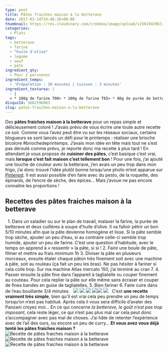 ```yaml
---
type: post
title: Pâtes fraiches maison à la betterave
date: 2017-03-24T19:46:26+00:00
thumbnail: https://res.cloudinary.com/crokmou/image/upload/v1501943967/recette-pates-fraiches-maison-betterave-crokmou-blog-cuisine-voyage-1-8.jpg
categories: 
  - Plats
tags: 
  - betterave
  - farine
  - "huile d'olive"
  - legume
  - oeuf
  - pate
ingredient_qty: 
  - Pour 2 personnes
ingredient_temps: 
  - 'Préparation : 30 minutes | Cuisson : 3 minutes'
ingredient_textarea: |
  - |
  > * 100g de farine T00> * 100g de farine T65> * 80g de purée de betterave> * eau> * 2 càs huile d'olive ([Kalios](http://mykalios.com/) pour moi)
disqusId: 5662596063
slug: pates-fraiches-maison-a-la-betterave
---
```


Des **pâtes fraiches maison à la betterave** pour un repas simple et délicieusement coloré ! J’avais prévu de vous écrire une toute autre recette ce soir. Comme vous l’avez peut être vu sur les réseaux sociaux, certains blogueurs se sont lancés un défi pour le printemps : réaliser une brioche bicolore #briochedeprintemps. J’avais mon idée en tête mais tout ne s’est pas déroulé comme prévu, je reporte donc ma recette à plus tard ! En attendant je vous propose de **cuisiner des pâtes**, c’est basique c’est vrai, mais **lorsque c’est fait maison c’est tellement bon** ! Pour une fois, j’ai ajouté une touche de couleur avec la betterave, j’en avais un peu trop dans mon frigo, j’ai donc trouvé l’idée plutôt bonne lorsqu’une photo m’est apparue sur [Pinterest](https://www.pinterest.com/blogcrokmou/). Il est aussi possible d’en faire avec du pesto, de la roquette, des épinards, de l’encre de sèche, des épices… Mais j’avoue ne pas encore connaitre les proportions !    

## **Recettes des pâtes fraiches maison à la betterave**

  1\. Dans un saladier ou sur le plan de travail, malaxer la farine, la purée de betterave et deux cuillères à soupe d’huile d’olive. Il va falloir pétrir un bon 5/10 minutes afin que la pâte devienne homogène et lisse. Si la pâte semble trop sèche, ajouter un peu d’eau, si au contraire celle-ci semble trop humide, ajouter un peu de farine. C’est une question d’habitude, avec le temps on apprend à « ressentir » la pâte, si si ! 2\. Faire une boule de pâte, filmer et mettre au frais minimum 1h 3\. Diviser la pâte en plusieurs morceaux, ensuite étaler chaque pâton très finement soit avec une machine à pâte, soit au rouleau (ça fait un peu les bras). Ne pas hésiter à fariner si cela colle trop. Sur ma machine Atlas mercato 150, j’ai terminé au cran 7. 4\. Passer ensuite la pâte fine dans l’appareil à tagliatelle ou couper finement au couteau. Pour cela replier la pâte sur elle même sans écraser et couper de fines bandes en guise de tagliatelles. 5\. Bien fariner 6\. Faire cuire dans de l’eau bouillante 3/4 minutes.   ![](http://www.crokmou.com/wp-content/uploads/2017/03/recette-pates-fraiches-maison-betterave-crokmou-blog-cuisine-voyage-1.jpg) ![](http://www.crokmou.com/wp-content/uploads/2017/03/recette-pates-fraiches-maison-betterave-crokmou-blog-cuisine-voyage-1-1.jpg) ![](http://www.crokmou.com/wp-content/uploads/2017/03/recette-pates-fraiches-maison-betterave-crokmou-blog-cuisine-voyage-1-2.jpg) ![](http://www.crokmou.com/wp-content/uploads/2017/03/recette-pates-fraiches-maison-betterave-crokmou-blog-cuisine-voyage-1-10.jpg)![](http://www.crokmou.com/wp-content/uploads/2017/03/recette-pates-fraiches-maison-betterave-crokmou-blog-cuisine-voyage-1-4.jpg) ![](http://www.crokmou.com/wp-content/uploads/2017/03/recette-pates-fraiches-maison-betterave-crokmou-blog-cuisine-voyage-1-3.jpg)   C’est **une recette vraiment très simple**, bien qu’il est vrai cela peu prendre un peu de temps lorsqu’on n’est pas habitué. Après cela il vous sera difficile d’avaler des Panzani croyez moi… En ce qui concerne _la betterave, le goût n’est pas trop imposant_, cela reste léger, ce qui n’est pas plus mal car cela peut donc s’accompagner avec pas mal de choses. J’ai hâte de retenter l’expérience avec de l’ail des ours, ou encore un peu de curry… **Et vous avez vous déjà tenté les pâtes fraiches maison ?**   ![Recette de pâtes fraiches maison à la betterave](http://www.crokmou.com/wp-content/uploads/2017/03/recette-pates-fraiches-maison-betterave-crokmou-blog-cuisine-voyage-1-6.jpg "Recette de pâtes fraiches maison à la betterave") ![Recette de pâtes fraiches maison à la betterave](http://www.crokmou.com/wp-content/uploads/2017/03/recette-pates-fraiches-maison-betterave-crokmou-blog-cuisine-voyage-1-5.jpg "Recette de pâtes fraiches maison à la betterave")![Recette de pâtes fraiches maison à la betterave](http://www.crokmou.com/wp-content/uploads/2017/03/recette-pates-fraiches-maison-betterave-crokmou-blog-cuisine-voyage-1-7.jpg "Recette de pâtes fraiches maison à la betterave")